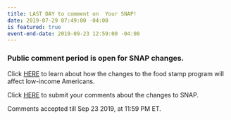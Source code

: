```yaml
---
title: LAST DAY to comment on  Your SNAP!
date: 2019-07-29 07:49:00 -04:00
is featured: true
event-end-date: 2019-09-23 12:59:00 -04:00
---
```


### Public comment period is open for SNAP changes. 

Click [HERE](https://www.pbs.org/newshour/health/how-would-trumps-food-stamp-plan-affect-low-income-americans) to learn about how the changes to the food stamp program will affect low-income Americans.

Click [HERE](https://www.tbs.com/shows/full-frontal-with-samantha-bee/july-2019-snap) to submit your comments about the changes to SNAP.  

Comments accepted till Sep 23 2019, at 11:59 PM ET. 

